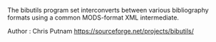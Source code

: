 The bibutils program set interconverts between various bibliography formats using a common MODS-format XML intermediate.

Author : Chris Putnam
https://sourceforge.net/projects/bibutils/
